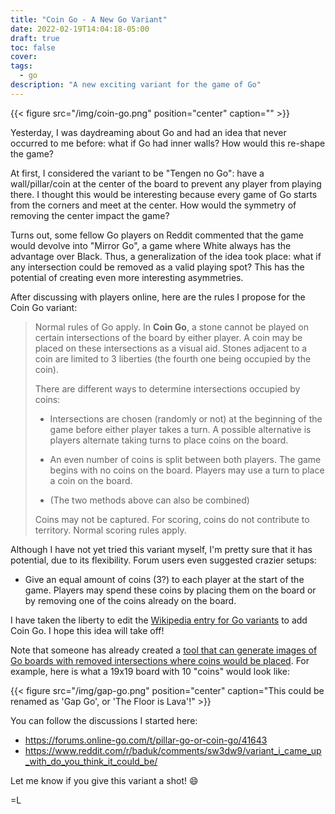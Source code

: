 ```yaml
---
title: "Coin Go - A New Go Variant"
date: 2022-02-19T14:04:18-05:00
draft: true
toc: false
cover:
tags:
  - go
description: "A new exciting variant for the game of Go"
---
```


{{< figure src="/img/coin-go.png" position="center" caption="" >}}

Yesterday, I was daydreaming about Go and had an idea that never occurred to me before: what if Go had inner
walls? How would this re-shape the game?

At first, I considered the variant to be "Tengen no Go": have a wall/pillar/coin at the center of the board to
prevent any player from playing there. I thought this would be interesting because every game of Go starts
from the corners and meet at the center. How would the symmetry of removing the center impact the game?

Turns out, some fellow Go players on Reddit commented that the game would devolve into "Mirror Go", a game
where White always has the advantage over Black. Thus, a generalization of the idea took place: what if any
intersection could be removed as a valid playing spot? This has the potential of creating even more
interesting asymmetries.

After discussing with players online, here are the rules I propose for the Coin Go variant:

> Normal rules of Go apply. In **Coin Go**, a stone cannot be played on certain intersections of the board by either player. A coin may be
placed on these intersections as a visual aid. Stones adjacent to a coin are limited to 3 liberties (the
fourth one being occupied by the coin).
>
> There are different ways to determine intersections occupied by coins:
>
> - Intersections are chosen (randomly or not) at the beginning of the game before either player takes a turn. A possible alternative is players alternate taking turns to place coins on the board.
>
> - An even number of coins is split between both players. The game begins with no coins on the board. Players may use a turn to place a coin on the board.
> - (The two methods above can also be combined)
>
> Coins may not be captured. For scoring, coins do not contribute to territory. Normal scoring rules apply.

Although I have not yet tried this variant myself, I'm pretty sure that it has potential, due to its
flexibility. Forum users even suggested crazier setups:

- Give an equal amount of coins (3?) to each player at the start of the game. Players may spend these coins by placing them on the board or by removing one of the coins already on the board.

I have taken the liberty to edit the [Wikipedia entry for Go
variants](https://en.m.wikipedia.org/wiki/Go_variants#Coin_Go) to add Coin Go. I hope this idea will take off!

Note that someone has already created a [tool that can generate images of Go boards with removed intersections
where coins would be placed](https://shinuito.github.io/nxnboard.html). For example, here is what a 19x19 board with 10 "coins" would look like:

{{< figure src="/img/gap-go.png" position="center" caption="This could be renamed as 'Gap Go', or 'The Floor is Lava'!" >}}

You can follow the discussions I started here:

- https://forums.online-go.com/t/pillar-go-or-coin-go/41643
- https://www.reddit.com/r/baduk/comments/sw3dw9/variant_i_came_up_with_do_you_think_it_could_be/

Let me know if you give this variant a shot! :smile:

=L
